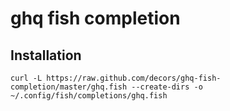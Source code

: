 # ghq fish completion

## Installation

    curl -L https://raw.github.com/decors/ghq-fish-completion/master/ghq.fish --create-dirs -o ~/.config/fish/completions/ghq.fish
